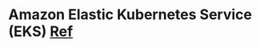 # Amazon Elastic Kubernetes Service (EKS) [Ref](https://support.atlassian.com/bitbucket-cloud/docs/deploy-to-aws-eks-kubernetes/)


